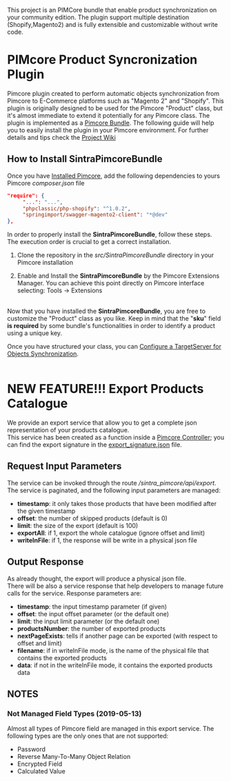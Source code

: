

This project is an PIMCore bundle that enable product synchronization on your community edition. 
The plugin support multiple destination (Shopify,Magento2) and is fully extensible and customizable without write code. 


# PIMcore Product Syncronization Plugin
Pimcore plugin created to perform automatic objects synchronization from Pimcore to E-Commerce platforms such as "Magento 2" and "Shopify".
This plugin is originally designed to be used for the Pimcore "Product" class, but it's almost immediate to extend it potentially for any Pimcore class.
The plugin is implemented as a [Pimcore Bundle](https://pimcore.com/docs/5.x/Development_Documentation/Extending_Pimcore/Bundle_Developers_Guide/index.html). The following guide will help you to easily install the plugin in your Pimcore environment. For further details and tips check the [Project Wiki](https://github.com/Sintraconsulting/pimcore-product-sync-plugin/wiki)


## How to Install SintraPimcoreBundle

Once you have [Installed Pimcore](https://github.com/Sintraconsulting/pimcore-product-sync-plugin/wiki/Pimcore-Installation-Best-Practices), add the following dependencies to yours Pimcore _composer.json_ file 
``` json
"require": {
     "...": "...",
     "phpclassic/php-shopify": "^1.0.2",
     "springimport/swagger-magento2-client": "*@dev"
},
```
In order to properly install the **SintraPimcoreBundle**, follow these steps. The execution order is crucial to get a correct installation.

1. Clone the repository in the _src/SintraPimcoreBundle_ directory in your Pimcore installation

1. Enable and Install the **SintraPimcoreBundle** by the Pimcore Extensions Manager.
You can achieve this point directly on Pimcore interface selecting:
Tools -> Extensions

<br>Now that you have installed the **SintraPimcoreBundle**, you are free to customize the "Product" class as you like. Keep in mind that the "**sku**" field **is required** by some bundle's functionalities in order to identify a product using a unique key.

Once you have structured your class, you can [Configure a TargetServer for Objects Synchronization](https://github.com/Sintraconsulting/pimcore-product-sync-plugin/wiki/Configure-a-TargetServer-for-Objects-Synchronization).
<br><br>
# NEW FEATURE!!! Export Products Catalogue

We provide an export service that allow you to get a complete json representation of your products catalogue.<br>
This service has been created as a function inside a [Pimcore Controller](https://pimcore.com/docs/5.x/Development_Documentation/MVC/Controller.html); you can find the export signature in the [export_signature.json](https://github.com/Sintraconsulting/pimcore-product-sync-plugin/blob/master/export_signature.json) file.

## Request Input Parameters

The service can be invoked through the route _/sintra_pimcore/api/export_.<br>
The service is paginated, and the following input parameters are managed:

* **timestamp**: it only takes those products that have been modified after the given timestamp
* **offset**: the number of skipped products (default is 0)
* **limit**: the size of the export (default is 100)
* **exportAll**: if 1, export the whole catalogue (ignore offset and limit)
* **writeInFile**: if 1, the response will be write in a physical json file

## Output Response

As already thought, the export will produce a physical json file.<br>
There will be also a service response that help developers to manage future calls for the service. Response parameters are:

* **timestamp**: the input timestamp parameter (if given)
* **offset**: the input offset parameter (or the default one)
* **limit**: the input limit parameter (or the default one)
* **productsNumber**: the number of exported products
* **nextPageExists**: tells if another page can be exported (with respect to offset and limit)
* **filename**: if in writeInFile mode, is the name of the physical file that contains the exported products
* **data**: if not in the writeInFile mode, it contains the exported products data

## NOTES
### Not Managed Field Types (2019-05-13)

Almost all types of Pimcore field are managed in this export service. The following types are the only ones that are not supported:

* Password
* Reverse Many-To-Many Object Relation
* Encrypted Field
* Calculated Value

